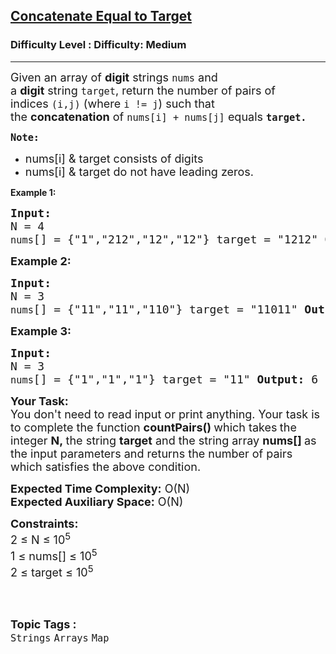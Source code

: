 <h2><a href="https://www.geeksforgeeks.org/problems/concatenate-equal-to-target/1?page=1&category=Map&difficulty=Medium&status=unsolved&sortBy=submissions">Concatenate Equal to Target</a></h2><h3>Difficulty Level : Difficulty: Medium</h3><hr><div class="problems_problem_content__Xm_eO"><p><span style="font-size: 18px;">Given an array of&nbsp;<strong>digit</strong>&nbsp;strings&nbsp;<code>nums</code>&nbsp;and a&nbsp;<strong>digit</strong>&nbsp;string&nbsp;<code>target</code>, return&nbsp;the number of pairs of indices&nbsp;<code>(i,j)</code><em>&nbsp;</em>(where&nbsp;<code>i != j</code>) such that the&nbsp;<strong>concatenation</strong>&nbsp;of&nbsp;<code>nums[i] + nums[j]</code>&nbsp;equals&nbsp;<strong><code>target.</code></strong></span></p>
<p><span style="font-size: 18px;"><strong><code>Note:</code></strong></span></p>
<ul>
<li><span style="font-size: 18px;">nums[i] &amp; target consists of digits</span></li>
<li><span style="font-size: 18px;">nums[i] &amp; target do not have leading zeros.</span></li>
</ul>
<p><strong>Example 1:</strong></p>
<pre><span style="font-size: 18px;"><strong>Input:</strong>
N = 4 
<code>nums</code>[] = {"1","212","12","12"} target = "1212" <strong>Output:</strong> 3 <strong>Explanation:</strong> We can obtain target = "1212" by concatenating: <code>nums</code>[0] = "1" with <code>nums</code>[1] = "212" <code>nums</code>[2] = "12" with <code>nums</code>[3] = "12" <code>nums</code>[3] = "12" with <code>nums</code>[2] = "12" </span></pre>
<p><span style="font-size: 18px;"><strong>Example 2:</strong></span></p>
<pre><span style="font-size: 18px;"><strong>Input: </strong>
N = 3
<code>nums</code>[] = {"11","11","110"} target = "11011" <strong>Output:</strong> 2 <strong>Explanation: </strong>We can obtain target = "11011" by concatenating: <code>nums</code>[2] = "110" with <code>nums</code>[0] = "11" <code>nums</code>[2] = "110" with <code>nums</code>[1] = "11"</span></pre>
<p><span style="font-size: 18px;"><strong>Example 3:</strong></span></p>
<pre><span style="font-size: 18px;"><strong>Input: </strong>
N = 3
<code>nums</code>[] = {"1","1","1"} target = "11" <strong>Output:</strong> 6 <strong>Explanation: </strong>We can obtain target = "11" by concatenating: <code>nums</code>[0] = "1" with <code>nums</code>[1] = "1" <code>nums</code>[1] = "1" with <code>nums</code>[0] = "1" <code>nums</code>[0] = "1" with <code>nums</code>[2] = "1" <code>nums</code>[2] = "1" with <code>nums</code>[0] = "1" <code>nums</code>[1] = "1" with <code>nums</code>[2] = "1" <code>nums</code>[2] = "1" with <code>nums</code>[1] = "1"</span></pre>
<p><span style="font-size: 18px;"><strong>Your Task:</strong><br>You don't need to read input or print anything. Your task is to complete the function&nbsp;<strong>countPairs()&nbsp;</strong>which takes<strong>&nbsp;</strong>the integer&nbsp;<strong>N,&nbsp;</strong>the string&nbsp;<strong>target</strong>&nbsp;and the string array&nbsp;<strong>nums[]&nbsp;</strong>as the input parameters and returns the number of pairs which satisfies the above condition.</span></p>
<p><span style="font-size: 18px;"><strong>Expected Time Complexity:</strong>&nbsp;O(N)<br><strong>Expected Auxiliary Space:</strong>&nbsp;O(N)</span></p>
<p><span style="font-size: 18px;"><strong>Constraints:</strong><br>2 ≤ N&nbsp;≤ 10<sup>5</sup><br>1 ≤ nums[]&nbsp;≤ 10<sup>5</sup></span><br><span style="font-size: 18px;">2 ≤ target ≤ 10<sup>5</sup></span><br>&nbsp;</p></div><br><p><span style=font-size:18px><strong>Topic Tags : </strong><br><code>Strings</code>&nbsp;<code>Arrays</code>&nbsp;<code>Map</code>&nbsp;